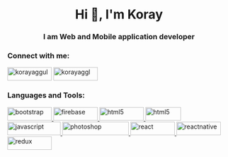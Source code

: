 
<h1 align="center">Hi 👋, I'm Koray</h1>
<h3 align="center">I am Web and Mobile application developer</h3>

<h3 align="left">Connect with me:</h3>
<p align="left">

<a href="https://linkedin.com/in/korayaggul" target="blank"><img align="center" src="https://img.shields.io/badge/LinkedIn-0077B5?style=for-the-badge&logo=linkedin&logoColor=white" alt="korayaggul" height="30" width="100" /></a>
<a href="https://instagram.com/korayaggl" target="blank"><img align="center" src="https://img.shields.io/badge/Instagram-E4405F?style=for-the-badge&logo=instagram&logoColor=white" alt="korayaggl" height="30" width="100" /></a>
 
</p>

<h3 align="left">Languages and Tools:</h3>
<p align="left"> <a href="https://getbootstrap.com" target="_blank"> <img src="https://img.shields.io/badge/Bootstrap-563D7C?style=for-the-badge&logo=bootstrap&logoColor=white" alt="bootstrap" width="100" height="30"/> </a> 
 <a href="https://firebase.google.com/" target="_blank"> <img src="https://img.shields.io/badge/firebase-ffca28?style=for-the-badge&logo=firebase&logoColor=black" alt="firebase" width="100" height="30"/> </a> 
 <a href="https://www.w3.org/html/" target="_blank"> <img src="https://img.shields.io/badge/HTML5-E34F26?style=for-the-badge&logo=html5&logoColor=white" alt="html5" width="100" height="30"/>
 <a href="https://www.w3.org/css/" target="_blank"> <img src="https://img.shields.io/badge/CSS-239120?&style=for-the-badge&logo=css3&logoColor=white" alt="html5" width="80" height="30"/> </a>
 </a> <a href="https://developer.mozilla.org/en-US/docs/Web/JavaScript" target="_blank"> <img src="https://img.shields.io/badge/JavaScript-323330?style=for-the-badge&logo=javascript&logoColor=F7DF1E" alt="javascript" width="120" height="30"/> </a> 
 <a href="https://www.photoshop.com/en" target="_blank"> <img src="https://img.shields.io/badge/Adobe%20Photoshop-31A8FF?style=for-the-badge&logo=Adobe%20Photoshop&logoColor=black" alt="photoshop" width="150" height="30"/> </a>
 <a href="https://reactjs.org/" target="_blank"> <img src="https://img.shields.io/badge/React-20232A?style=for-the-badge&logo=react&logoColor=61DAFB" alt="react" width="100" height="30"/> </a> 
 <a href="https://reactnative.dev/" target="_blank"> <img src="https://img.shields.io/badge/React_Native-20232A?style=for-the-badge&logo=react&logoColor=61DAFB" alt="reactnative" width="100" height="30"/> </a> <a href="https://redux.js.org" target="_blank"> <img src="https://img.shields.io/badge/Redux-593D88?style=for-the-badge&logo=redux&logoColor=white" alt="redux" width="100" height="30"/> </a> </p>
